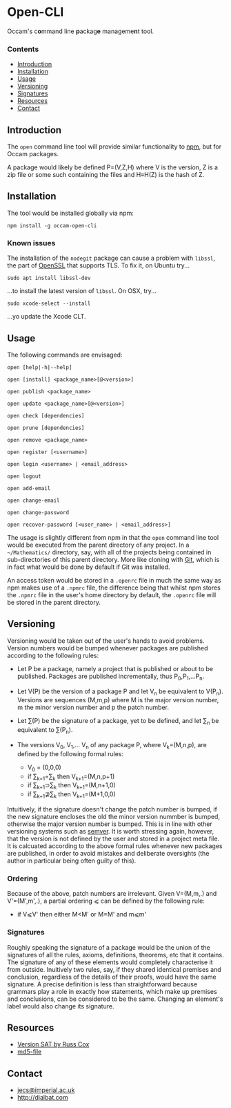 # Open-CLI

Occam's c**o**mmand line **p**ackag**e** manageme**n**t tool.

### Contents

- [Introduction](#introduction)
- [Installation](#installation)
- [Usage](#usage)
- [Versioning](#versioning)
- [Signatures](#signatures)
- [Resources](#resources)
- [Contact](#contact)

## Introduction

The `open` command line tool will provide similar functionality to [npm](https://www.npmjs.com/), but for Occam packages. 

A package would likely be defined P=(V,Z,H) where V is the version, Z is a zip file or some such containing the files and H≡H(Z) is the hash of Z.

## Installation

The tool would be installed globally via npm:

    npm install -g occam-open-cli
    
### Known issues

The installation of the `nodegit` package can cause a problem with `libssl`, the part of [OpenSSL](https://www.openssl.org/) that supports TLS. To fix it, on Ubuntu try...
 
    sudo apt install libssl-dev
    
...to install the latest version of `libssl`. On OSX, try...

    sudo xcode-select --install 
    
...yo update the Xcode CLT.

## Usage

The following commands are envisaged:

    open [help|-h|--help]

    open [install] <package_name>[@<version>]
    
    open publish <package_name>

    open update <package_name>[@<version>]
    
    open check [dependencies]
    
    open prune [dependencies]
    
    open remove <package_name>

    open register [<username>]

    open login <username> | <email_address>

    open logout
    
    open add-email
    
    open change-email
    
    open change-password

    open recover-password [<user_name> | <email_address>]

The usage is slightly different from npm in that the `open` command line tool would be executed from the parent directory of any project. In a `~/Mathematics/` directory, say, with all of the projects being contained in sub-directories of this parent directory. More like cloning with [Git](https://git-scm.com/), which is in fact what would be done by default if Git was installed.

An access token would be stored in a `.openrc` file in much the same way as npm makes use of a `.npmrc` file, the difference being that whilst npm stores the `.npmrc` file in the user's home directory by default, the `.openrc` file will be stored in the parent directory.

## Versioning

Versioning would be taken out of the user's hands to avoid problems. Version numbers would be bumped whenever packages are published according to the following rules:

* Let P be a package, namely a project that is published or about to be published. Packages are published incrementally, thus P<sub>0</sub>,P<sub>1</sub>,...P<sub>n</sub>.

* Let V(P) be the version of a package P and let V<sub>n</sub> be equivalent to V(P<sub>n</sub>). Versions are sequences (M,m,p) where M is the major version number, m the minor version number and p the patch number. 

* Let ∑(P) be the signature of a package, yet to be defined, and let ∑<sub>n</sub> be equivalent to ∑(P<sub>n</sub>).

* The versions V<sub>0</sub>, V<sub>1</sub>,... V<sub>n</sub> of any package P, where V<sub>k</sub>=(M,n,p), are defined by the following formal rules:
  - V<sub>0</sub> = (0,0,0)
  - if ∑<sub>k+1</sub>=∑<sub>k</sub> then V<sub>k+1</sub>=(M,n,p+1)
  - if ∑<sub>k+1</sub>⊃∑<sub>k</sub> then V<sub>k+1</sub>=(M,n+1,0)
  - if ∑<sub>k+1</sub>⊉∑<sub>k</sub> then V<sub>k+1</sub>=(M+1,0,0)
  
Intuitively, if the signature doesn't change the patch number is bumped, if the new signature encloses the old the minor version nummber is bumped, otherwise the major version number is bumped. This is in line with other versioning systems such as [semver](http://semver.org/). It is worth stressing again, however, that the version is not defined by the user and stored in a project meta file. It is calcuated according to the above formal rules whenever new packages are published, in order to avoid mistakes and deliberate oversights (the author in particular being often guilty of this).

### Ordering

Because of the above, patch numbers are irrelevant. Given V=(M,m,.) and V'=(M',m',.), a partial ordering ⩽ can be defined by the following rule:

* if V⩽V' then either M&lt;M' or M=M' and m⩽m'

### Signatures

Roughly speaking the signature of a package would be the union of the signatures of all the rules, axioms, definitions, theorems, etc that it contains. The signature of any of these elements would completely characterise it from outside. Inuitively two rules, say, if they shared identical premises and conclusion, regardless of the details of their proofs, would have the same signature. A precise definition is less than straightforward because grammars play a role in exactly how statements, which make up premises and conclusions, can be considered to be the same. Changing an element's label would also change its signature.

## Resources

* [Version SAT by Russ Cox](https://research.swtch.com/version-sat)
* [md5-file](https://github.com/roryrjb/md5-file)

## Contact

* jecs@imperial.ac.uk
* http://djalbat.com
